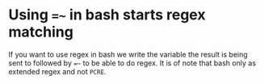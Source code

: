 # Using `=~` in bash starts regex matching

If you want to use regex in bash we write the variable the result is
being sent to followed by `=~` to be able to do regex. It is of note
that bash only as extended regex and not `PCRE`.

